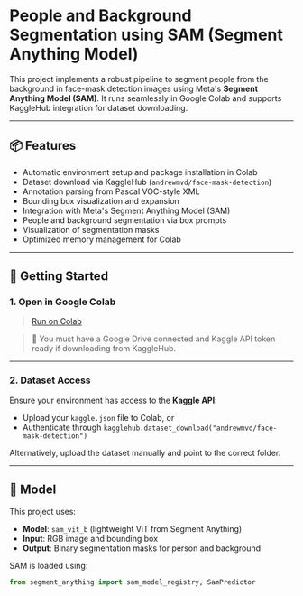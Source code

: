 # People and Background Segmentation using SAM (Segment Anything Model)

This project implements a robust pipeline to segment people from the background in face-mask detection images using Meta's **Segment Anything Model (SAM)**. It runs seamlessly in Google Colab and supports KaggleHub integration for dataset downloading.

---

## 📦 Features

- Automatic environment setup and package installation in Colab
- Dataset download via KaggleHub (`andrewmvd/face-mask-detection`)
- Annotation parsing from Pascal VOC-style XML
- Bounding box visualization and expansion
- Integration with Meta's Segment Anything Model (SAM)
- People and background segmentation via box prompts
- Visualization of segmentation masks
- Optimized memory management for Colab

---

## 🚀 Getting Started

### 1. **Open in Google Colab**

> [Run on Colab](https://colab.research.google.com)

> 📁 You must have a Google Drive connected and Kaggle API token ready if downloading from KaggleHub.

---

### 2. **Dataset Access**

Ensure your environment has access to the **Kaggle API**:

- Upload your `kaggle.json` file to Colab, or
- Authenticate through `kagglehub.dataset_download("andrewmvd/face-mask-detection")`

Alternatively, upload the dataset manually and point to the correct folder.

---

## 🧠 Model

This project uses:

- **Model**: `sam_vit_b` (lightweight ViT from Segment Anything)
- **Input**: RGB image and bounding box
- **Output**: Binary segmentation masks for person and background

SAM is loaded using:
```python
from segment_anything import sam_model_registry, SamPredictor
